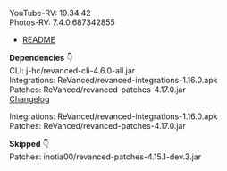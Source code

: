 YouTube-RV: 19.34.42  
Photos-RV: 7.4.0.687342855  

- [README](https://github.com/rj1007/RV-Apps-3/blob/main/README.md)  

**Dependencies** 👇  
CLI: j-hc/revanced-cli-4.6.0-all.jar  
Integrations: ReVanced/revanced-integrations-1.16.0.apk  
Patches: ReVanced/revanced-patches-4.17.0.jar  
[Changelog](https://github.com/ReVanced/revanced-patches/releases/tag/v4.17.0)

Integrations: ReVanced/revanced-integrations-1.16.0.apk  
Patches: ReVanced/revanced-patches-4.17.0.jar    

**Skipped** 👇  
Patches: inotia00/revanced-patches-4.15.1-dev.3.jar        
